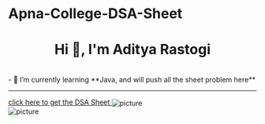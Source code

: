 # Apna-College-DSA-Sheet
<h1 align="center">Hi 👋, I'm Aditya Rastogi</h1>
<br>
- 🌱 I’m currently learning **Java, and will push all the sheet problem here**
<hr>
<a href = "https://docs.google.com/spreadsheets/d/1hXserPuxVoWMG9Hs7y8wVdRCJTcj3xMBAEYUOXQ5Xag/edit#gid=0">click here to get the DSA Sheet </a>

<img align="center" src="https://i.ytimg.com/vi/u6Xsayqxij0/sddefault.jpg" alt="picture" />
<br>
<img align="center" src="https://d20ohkaloyme4g.cloudfront.net/img/document_thumbnails/6a6293a817ad77d27d25251434e1102c/thumb_1200_848.png" alt="picture" />
